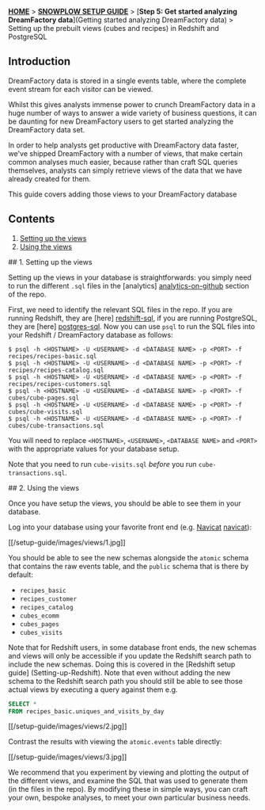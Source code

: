 <a name="top" />

[**HOME**](Home) > [**SNOWPLOW SETUP GUIDE**](Setting-up-DreamFactory) > [**Step 5: Get started analyzing DreamFactory data**](Getting started analyzing DreamFactory data) > Setting up the prebuilt views (cubes and recipes) in Redshift and PostgreSQL

## Introduction

DreamFactory data is stored in a single events table, where the complete event stream for each visitor can be viewed.

Whilst this gives analysts immense power to crunch DreamFactory data in a huge number of ways to answer a wide variety of business questions, it can be daunting for new DreamFactory users to get started analyzing the DreamFactory data set.

In order to help analysts get productive with DreamFactory data faster, we've shipped DreamFactory with a number of views, that make certain common analyses much easier, because rather than craft SQL queries themselves, analysts can simply retrieve views of the data that we have already created for them.

This guide covers adding those views to your DreamFactory database

## Contents

1. [Setting up the views](#setup)
2. [Using the views](#use)

<a name="setup" />
## 1. Setting up the views

Setting up the views in your database is straightforwards: you simply need to run the different `.sql` files in the [analytics] [analytics-on-github] section of the repo.

First, we need to identify the relevant SQL files in the repo. If you are running Redshift, they are [here] [redshift-sql], if you are running PostgreSQL, they are [here] [postgres-sql]. Now you can use `psql` to run the SQL files into your Redshift / DreamFactory database as follows:

	$ psql -h <HOSTNAME> -U <USERNAME> -d <DATABASE NAME> -p <PORT> -f recipes/recipes-basic.sql
	$ psql -h <HOSTNAME> -U <USERNAME> -d <DATABASE NAME> -p <PORT> -f recipes/recipes-catalog.sql
	$ psql -h <HOSTNAME> -U <USERNAME> -d <DATABASE NAME> -p <PORT> -f recipes/recipes-customers.sql
	$ psql -h <HOSTNAME> -U <USERNAME> -d <DATABASE NAME> -p <PORT> -f cubes/cube-pages.sql
	$ psql -h <HOSTNAME> -U <USERNAME> -d <DATABASE NAME> -p <PORT> -f cubes/cube-visits.sql
	$ psql -h <HOSTNAME> -U <USERNAME> -d <DATABASE NAME> -p <PORT> -f cubes/cube-transactions.sql

You will need to replace `<HOSTNAME>`, `<USERNAME>`, `<DATABASE NAME>` and `<PORT>` with the appropriate values for your database setup.

Note that you need to run `cube-visits.sql` *before* you run `cube-transactions.sql`.

<a name="use" />
## 2. Using the views

Once you have setup the views, you should be able to see them in your database.

Log into your database using your favorite front end (e.g. [Navicat] [navicat]):

[[/setup-guide/images/views/1.jpg]]

You should be able to see the new schemas alongside the `atomic` schema that contains the raw events table, and the `public` schema that is there by default:

* `recipes_basic`
* `recipes_customer`
* `recipes_catalog`
* `cubes_ecomm`
* `cubes_pages`
* `cubes_visits`

Note that for Redshift users, in some database front ends, the new schemas and views will only be accessible if you update the Redshift search path to include the new schemas. Doing this is covered in the [Redshift setup guide] (Setting-up-Redshift). Note that even without adding the new schema to the Redshift search path you should still be able to see those actual views by executing a query against them e.g.

```sql
SELECT *
FROM recipes_basic.uniques_and_visits_by_day
```

[[/setup-guide/images/views/2.jpg]]

Contrast the results with viewing the `atomic.events` table directly:

[[/setup-guide/images/views/3.jpg]]

We recommend that you experiment by viewing and plotting the output of the different views, and examine the SQL that was used to generate them (in the files in the repo). By modifying these in simple ways, you can craft your own, bespoke analyses, to meet your own particular business needs.



[analytics-on-github]: https://github.com/dreamfactory/dreamfactory/tree/master/5-analytics
[redshift-sql]: https://github.com/dreamfactory/dreamfactory/tree/master/5-analytics/redshift
[postgres-sql]: https://github.com/dreamfactory/dreamfactory/tree/master/5-analytics/postgresql/recipes
[navicat]: http://www.navicat.com/

